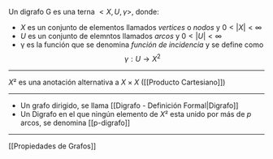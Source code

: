 Un digrafo G es una terna $<X,U,γ>$, donde:
- $X$ es un conjunto de elementos llamados *vertices* o *nodos* y $0<|X|<∞$
- $U$ es un conjunto de elemntos llamados *arcos* y $0<|U|<∞$
- γ es la función que se denomina *función de incidencia* y se define como $$γ:U→X^2$$

***
$X²$ es una anotación alternativa a $X × X$ ([[Producto Cartesiano]])
***
- Un grafo dirigido, se llama [[Digrafo - Definición Formal|Digrafo]]
- Un Digrafo en el que ningún elemento de $X²$ esta unido por más de $p$ arcos, se denomina [[p-digrafo]]
***
[[Propiedades de Grafos]]